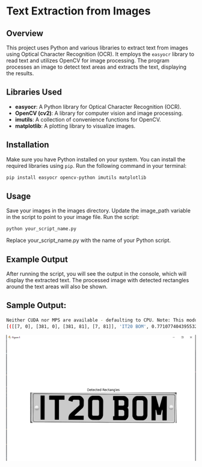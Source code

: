 # Text Extraction from Images

## Overview

This project uses Python and various libraries to extract text from images using Optical Character Recognition (OCR). It employs the `easyocr` library to read text and utilizes OpenCV for image processing. The program processes an image to detect text areas and extracts the text, displaying the results.

## Libraries Used

- **easyocr**: A Python library for Optical Character Recognition (OCR).
- **OpenCV (cv2)**: A library for computer vision and image processing.
- **imutils**: A collection of convenience functions for OpenCV.
- **matplotlib**: A plotting library to visualize images.

## Installation

Make sure you have Python installed on your system. You can install the required libraries using `pip`. Run the following command in your terminal:

```bash
pip install easyocr opencv-python imutils matplotlib
```
## Usage
Save your images in the images directory.
Update the image_path variable in the script to point to your image file.
Run the script:
```bash
python your_script_name.py
```
Replace your_script_name.py with the name of your Python script.

## Example Output
After running the script, you will see the output in the console, which will display the extracted text. The processed image with detected rectangles around the text areas will also be shown.

## Sample Output:
```bash
Neither CUDA nor MPS are available - defaulting to CPU. Note: This module is much faster with a GPU.
[([[7, 0], [381, 0], [381, 81], [7, 81]], 'IT20 BOM', 0.7710774043955325)]
```

![Detected Rectangles](images/output.png)

